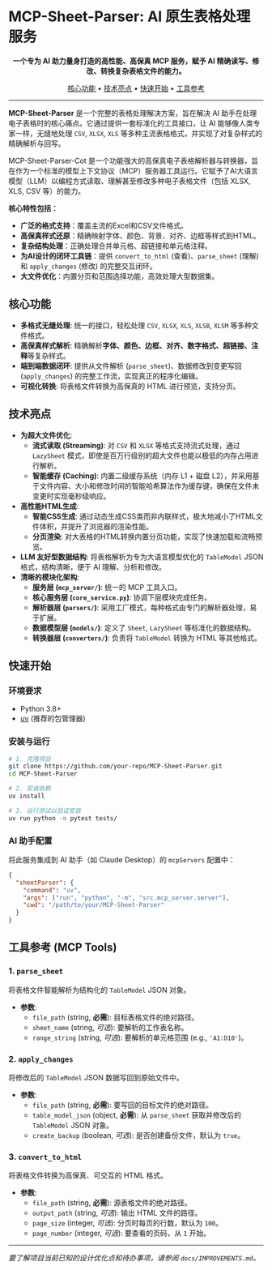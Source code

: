 # MCP-Sheet-Parser: AI 原生表格处理服务


<p align="center">
  <strong>一个专为 AI 助力量身打造的高性能、高保真 MCP 服务，赋予 AI 精确读写、修改、转换复杂表格文件的能力。</strong>
</p>

<p align="center">
  <a href="#核心功能">核心功能</a> •
  <a href="#技术亮点">技术亮点</a> •
  <a href="#快速开始">快速开始</a> •
  <a href="#工具参考">工具参考</a>
</p>

---

**MCP-Sheet-Parser** 是一个完整的表格处理解决方案，旨在解决 AI 助手在处理电子表格时的核心痛点。它通过提供一套标准化的工具接口，让 AI 能够像人类专家一样，无缝地处理 `CSV`, `XLSX`, `XLS` 等多种主流表格格式，并实现了对复杂样式的精确解析与回写。

MCP-Sheet-Parser-Cot 是一个功能强大的高保真电子表格解析器与转换器，旨在作为一个标准的模型上下文协议（MCP）服务器工具运行。它赋予了AI大语言模型（LLM）以编程方式读取、理解甚至修改多种电子表格文件（包括 XLSX, XLS, CSV 等）的能力。

**核心特性包括：**
*   **广泛的格式支持**：覆盖主流的Excel和CSV文件格式。
*   **高保真样式还原**：精确映射字体、颜色、背景、对齐、边框等样式到HTML。
*   **复杂结构处理**：正确处理合并单元格、超链接和单元格注释。
*   **为AI设计的闭环工具链**：提供 `convert_to_html` (查看)、`parse_sheet` (理解) 和 `apply_changes` (修改) 的完整交互闭环。
*   **大文件优化**：内置分页和范围选择功能，高效处理大型数据集。

## 核心功能

- **多格式无缝处理**: 统一的接口，轻松处理 `CSV`, `XLSX`, `XLS`, `XLSB`, `XLSM` 等多种文件格式。
- **高保真样式解析**: 精确解析**字体、颜色、边框、对齐、数字格式、超链接、注释**等复杂样式。
- **端到端数据闭环**: 提供从文件解析 (`parse_sheet`)、数据修改到变更写回 (`apply_changes`) 的完整工作流，实现真正的程序化编辑。
- **可视化转换**: 将表格文件转换为高保真的 HTML 进行预览，支持分页。

## 技术亮点

- **为超大文件优化**:
  - **流式读取 (Streaming)**: 对 `CSV` 和 `XLSX` 等格式支持流式处理，通过 `LazySheet` 模式，即使是百万行级别的超大文件也能以极低的内存占用进行解析。
  - **智能缓存 (Caching)**: 内置二级缓存系统（内存 L1 + 磁盘 L2），并采用基于文件内容、大小和修改时间的智能哈希算法作为缓存键，确保在文件未变更时实现毫秒级响应。
- **高性能HTML生成**:
  - **智能CSS生成**: 通过动态生成CSS类而非内联样式，极大地减小了HTML文件体积，并提升了浏览器的渲染性能。
  - **分页渲染**: 对大表格的HTML转换内置分页功能，实现了快速加载和流畅预览。
- **LLM 友好型数据结构**: 将表格解析为专为大语言模型优化的 `TableModel` JSON 格式，结构清晰，便于 AI 理解、分析和修改。
- **清晰的模块化架构**:
  - **服务层 (`mcp_server/`)**: 统一的 MCP 工具入口。
  - **核心服务层 (`core_service.py`)**: 协调下层模块完成任务。
  - **解析器层 (`parsers/`)**: 采用工厂模式，每种格式由专门的解析器处理，易于扩展。
  - **数据模型层 (`models/`)**: 定义了 `Sheet`, `LazySheet` 等标准化的数据结构。
  - **转换器层 (`converters/`)**: 负责将 `TableModel` 转换为 HTML 等其他格式。

## 快速开始

### 环境要求
- Python 3.8+
- [uv](https://github.com/astral-sh/uv) (推荐的包管理器)

### 安装与运行
```bash
# 1. 克隆项目
git clone https://github.com/your-repo/MCP-Sheet-Parser.git
cd MCP-Sheet-Parser

# 2. 安装依赖
uv install

# 3. 运行测试以验证安装
uv run python -m pytest tests/
```

### AI 助手配置
将此服务集成到 AI 助手（如 Claude Desktop）的 `mcpServers` 配置中：
```json
{
  "sheetParser": {
    "command": "uv",
    "args": ["run", "python", "-m", "src.mcp_server.server"],
    "cwd": "/path/to/your/MCP-Sheet-Parser"
  }
}
```

## 工具参考 (MCP Tools)

### 1. `parse_sheet`
将表格文件智能解析为结构化的 `TableModel` JSON 对象。
- **参数**:
  - `file_path` (string, **必需**): 目标表格文件的绝对路径。
  - `sheet_name` (string, *可选*): 要解析的工作表名称。
  - `range_string` (string, *可选*): 要解析的单元格范围 (e.g., `'A1:D10'`)。

### 2. `apply_changes`
将修改后的 `TableModel` JSON 数据写回到原始文件中。
- **参数**:
  - `file_path` (string, **必需**): 要写回的目标文件的绝对路径。
  - `table_model_json` (object, **必需**): 从 `parse_sheet` 获取并修改后的 `TableModel` JSON 对象。
  - `create_backup` (boolean, *可选*): 是否创建备份文件，默认为 `true`。

### 3. `convert_to_html`
将表格文件转换为高保真、可交互的 HTML 格式。
- **参数**:
  - `file_path` (string, **必需**): 源表格文件的绝对路径。
  - `output_path` (string, *可选*): 输出 HTML 文件的路径。
  - `page_size` (integer, *可选*): 分页时每页的行数，默认为 `100`。
  - `page_number` (integer, *可选*): 要查看的页码，从 `1` 开始。

---

*要了解项目当前已知的设计优化点和待办事项，请参阅 `docs/IMPROVEMENTS.md`。*
